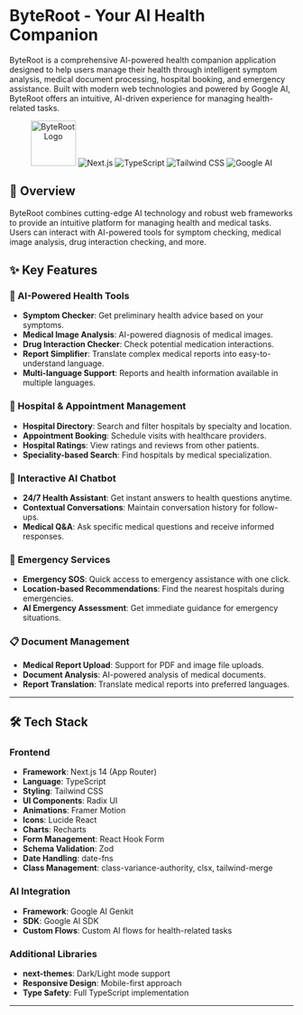 # ByteRoot - Your AI Health Companion

ByteRoot is a comprehensive AI-powered health companion application designed to help users manage their health through intelligent symptom analysis, medical document processing, hospital booking, and emergency assistance. Built with modern web technologies and powered by Google AI, ByteRoot offers an intuitive, AI-driven experience for managing health-related tasks.

<div align="center">
  <img src="/favicon-96x96.png" alt="ByteRoot Logo" width="80" height="80">
  <img alt="Next.js" src="https://img.shields.io/badge/Next.js-14-black">
  <img alt="TypeScript" src="https://img.shields.io/badge/TypeScript-5-blue">
  <img alt="Tailwind CSS" src="https://img.shields.io/badge/Tailwind-3.4-06B6D4">
  <img alt="Google AI" src="https://img.shields.io/badge/Google AI-Genkit-4285F4">
</div>

## 🌟 Overview

ByteRoot combines cutting-edge AI technology and robust web frameworks to provide an intuitive platform for managing health and medical tasks. Users can interact with AI-powered tools for symptom checking, medical image analysis, drug interaction checking, and more.

## ✨ Key Features

### 🤖 AI-Powered Health Tools

- **Symptom Checker**: Get preliminary health advice based on your symptoms.
- **Medical Image Analysis**: AI-powered diagnosis of medical images.
- **Drug Interaction Checker**: Check potential medication interactions.
- **Report Simplifier**: Translate complex medical reports into easy-to-understand language.
- **Multi-language Support**: Reports and health information available in multiple languages.

### 🏥 Hospital & Appointment Management

- **Hospital Directory**: Search and filter hospitals by specialty and location.
- **Appointment Booking**: Schedule visits with healthcare providers.
- **Hospital Ratings**: View ratings and reviews from other patients.
- **Speciality-based Search**: Find hospitals by medical specialization.

### 💬 Interactive AI Chatbot

- **24/7 Health Assistant**: Get instant answers to health questions anytime.
- **Contextual Conversations**: Maintain conversation history for follow-ups.
- **Medical Q&A**: Ask specific medical questions and receive informed responses.

### 🚨 Emergency Services

- **Emergency SOS**: Quick access to emergency assistance with one click.
- **Location-based Recommendations**: Find the nearest hospitals during emergencies.
- **AI Emergency Assessment**: Get immediate guidance for emergency situations.

### 📋 Document Management

- **Medical Report Upload**: Support for PDF and image file uploads.
- **Document Analysis**: AI-powered analysis of medical documents.
- **Report Translation**: Translate medical reports into preferred languages.

---

## 🛠️ Tech Stack

### Frontend

- **Framework**: Next.js 14 (App Router)
- **Language**: TypeScript
- **Styling**: Tailwind CSS
- **UI Components**: Radix UI
- **Animations**: Framer Motion
- **Icons**: Lucide React
- **Charts**: Recharts
- **Form Management**: React Hook Form
- **Schema Validation**: Zod
- **Date Handling**: date-fns
- **Class Management**: class-variance-authority, clsx, tailwind-merge

### AI Integration

- **Framework**: Google AI Genkit
- **SDK**: Google AI SDK
- **Custom Flows**: Custom AI flows for health-related tasks

### Additional Libraries

- **next-themes**: Dark/Light mode support
- **Responsive Design**: Mobile-first approach
- **Type Safety**: Full TypeScript implementation

---
